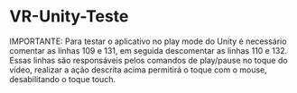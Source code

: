 # VR-Unity-Teste

IMPORTANTE: Para testar o aplicativo no play mode do Unity é necessário comentar as linhas 109 e 131, em seguida descomentar as linhas 110 e 132. Essas linhas são responsáveis pelos comandos de play/pause no toque do vídeo, realizar a ação descrita acima permitirá o toque com o mouse, desabilitando o toque touch.
